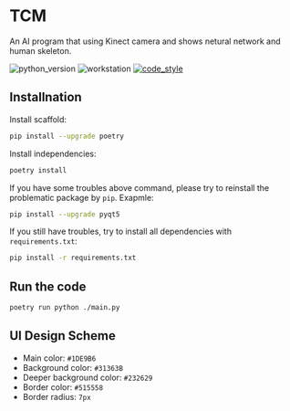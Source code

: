 # TCM

An AI program that using Kinect camera and shows netural network and human skeleton.

![python_version](https://img.shields.io/badge/python-3.11%2B-blue)
![workstation](https://img.shields.io/badge/works%20on-my%20machine-brightgreen)
[![code_style](https://img.shields.io/badge/code%20style-black-000000.svg)](https://black.readthedocs.io/en/stable/index.html)

## Installnation

Install scaffold:

```bash
pip install --upgrade poetry
```

Install independencies:

```bash
poetry install
```

If you have some troubles above command, please try to reinstall the problematic package by `pip`. Exapmle:

```bash
pip install --upgrade pyqt5
```

If you still have troubles, try to install all dependencies with `requirements.txt`:

```bash
pip install -r requirements.txt
```

## Run the code

```bash
poetry run python ./main.py
```

## UI Design Scheme

- Main color: `#1DE9B6`
- Background color: `#31363B`
- Deeper background color: `#232629`
- Border color: `#515558`
- Border radius: `7px`
